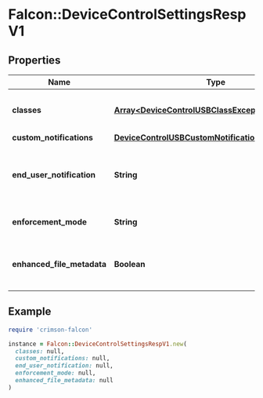 # Falcon::DeviceControlSettingsRespV1

## Properties

| Name | Type | Description | Notes |
| ---- | ---- | ----------- | ----- |
| **classes** | [**Array&lt;DeviceControlUSBClassExceptionsResponse&gt;**](DeviceControlUSBClassExceptionsResponse.md) | List of class_settings this policy applies to |  |
| **custom_notifications** | [**DeviceControlUSBCustomNotifications**](DeviceControlUSBCustomNotifications.md) |  | [optional] |
| **end_user_notification** | **String** | Does the end user receives a notification when the policy is violated |  |
| **enforcement_mode** | **String** | [How] is this policy enforced |  |
| **enhanced_file_metadata** | **Boolean** | Is file metadata processor enabled or not? true|false |  |

## Example

```ruby
require 'crimson-falcon'

instance = Falcon::DeviceControlSettingsRespV1.new(
  classes: null,
  custom_notifications: null,
  end_user_notification: null,
  enforcement_mode: null,
  enhanced_file_metadata: null
)
```


